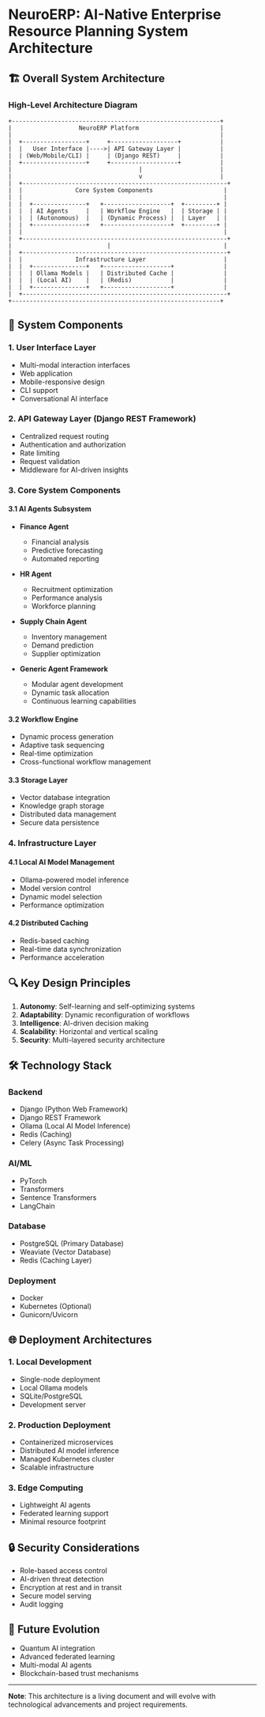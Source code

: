 # NeuroERP: AI-Native Enterprise Resource Planning System Architecture

## 🏗️ Overall System Architecture

### High-Level Architecture Diagram

```
+-----------------------------------------------------------+
|                   NeuroERP Platform                       |
|                                                           |
|  +------------------+     +-------------------+           |
|  |   User Interface |---->| API Gateway Layer |           |
|  | (Web/Mobile/CLI) |     | (Django REST)     |           |
|  +------------------+     +-------------------+           |
|                                    |                      |
|                                    v                      |
|  +----------------------------------------------------------+
|  |               Core System Components                    |
|  |                                                         |
|  |  +---------------+   +-------------------+  +---------+ |
|  |  | AI Agents     |   | Workflow Engine   |  | Storage | |
|  |  | (Autonomous)  |   | (Dynamic Process) |  | Layer   | |
|  |  +---------------+   +-------------------+  +---------+ |
|  |                                                         |
|  +----------------------------------------------------------+
|                           |                                |
|  +----------------------------------------------------------+
|  |               Infrastructure Layer                      |
|  |  +---------------+   +-------------------+              |
|  |  | Ollama Models |   | Distributed Cache |              |
|  |  | (Local AI)    |   | (Redis)           |              |
|  |  +---------------+   +-------------------+              |
|  +----------------------------------------------------------+
+-----------------------------------------------------------+
```

## 🧩 System Components

### 1. User Interface Layer
- Multi-modal interaction interfaces
- Web application
- Mobile-responsive design
- CLI support
- Conversational AI interface

### 2. API Gateway Layer (Django REST Framework)
- Centralized request routing
- Authentication and authorization
- Rate limiting
- Request validation
- Middleware for AI-driven insights

### 3. Core System Components

#### 3.1 AI Agents Subsystem
- **Finance Agent**
  - Financial analysis
  - Predictive forecasting
  - Automated reporting
  
- **HR Agent**
  - Recruitment optimization
  - Performance analysis
  - Workforce planning
  
- **Supply Chain Agent**
  - Inventory management
  - Demand prediction
  - Supplier optimization

- **Generic Agent Framework**
  - Modular agent development
  - Dynamic task allocation
  - Continuous learning capabilities

#### 3.2 Workflow Engine
- Dynamic process generation
- Adaptive task sequencing
- Real-time optimization
- Cross-functional workflow management

#### 3.3 Storage Layer
- Vector database integration
- Knowledge graph storage
- Distributed data management
- Secure data persistence

### 4. Infrastructure Layer

#### 4.1 Local AI Model Management
- Ollama-powered model inference
- Model version control
- Dynamic model selection
- Performance optimization

#### 4.2 Distributed Caching
- Redis-based caching
- Real-time data synchronization
- Performance acceleration

## 🔍 Key Design Principles

1. **Autonomy**: Self-learning and self-optimizing systems
2. **Adaptability**: Dynamic reconfiguration of workflows
3. **Intelligence**: AI-driven decision making
4. **Scalability**: Horizontal and vertical scaling
5. **Security**: Multi-layered security architecture

## 🛠️ Technology Stack

### Backend
- Django (Python Web Framework)
- Django REST Framework
- Ollama (Local AI Model Inference)
- Redis (Caching)
- Celery (Async Task Processing)

### AI/ML
- PyTorch
- Transformers
- Sentence Transformers
- LangChain

### Database
- PostgreSQL (Primary Database)
- Weaviate (Vector Database)
- Redis (Caching Layer)

### Deployment
- Docker
- Kubernetes (Optional)
- Gunicorn/Uvicorn

## 🌐 Deployment Architectures

### 1. Local Development
- Single-node deployment
- Local Ollama models
- SQLite/PostgreSQL
- Development server

### 2. Production Deployment
- Containerized microservices
- Distributed AI model inference
- Managed Kubernetes cluster
- Scalable infrastructure

### 3. Edge Computing
- Lightweight AI agents
- Federated learning support
- Minimal resource footprint

## 🔒 Security Considerations

- Role-based access control
- AI-driven threat detection
- Encryption at rest and in transit
- Secure model serving
- Audit logging

## 🚀 Future Evolution

- Quantum AI integration
- Advanced federated learning
- Multi-modal AI agents
- Blockchain-based trust mechanisms

---

**Note**: This architecture is a living document and will evolve with technological advancements and project requirements.